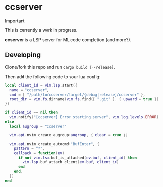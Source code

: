 # ccserver

> [!IMPORTANT]
> This is currently a work in progress.

**ccserver** is a LSP server for ML code completion (and more?).

## Developing

Clone/fork this repo and run `cargo build [--release]`.

Then add the following code to your lua config:

```lua
local client_id = vim.lsp.start({
  name = "ccserver",
  cmd = { "/path/to/ccserver/target/{debug|release}/ccserver" },
  root_dir = vim.fs.dirname(vim.fs.find({ ".git" }, { upward = true })[1]),
})

if client_id == nil then
  vim.notify("[ccserver] Error starting server", vim.log.levels.ERROR)
else
  local augroup = "ccserver"

  vim.api.nvim_create_augroup(augroup, { clear = true })

  vim.api.nvim_create_autocmd("BufEnter", {
    pattern = "*",
    callback = function(ev)
      if not vim.lsp.buf_is_attached(ev.buf, client_id) then
        vim.lsp.buf_attach_client(ev.buf, client_id)
      end
    end,
  })
end
```
